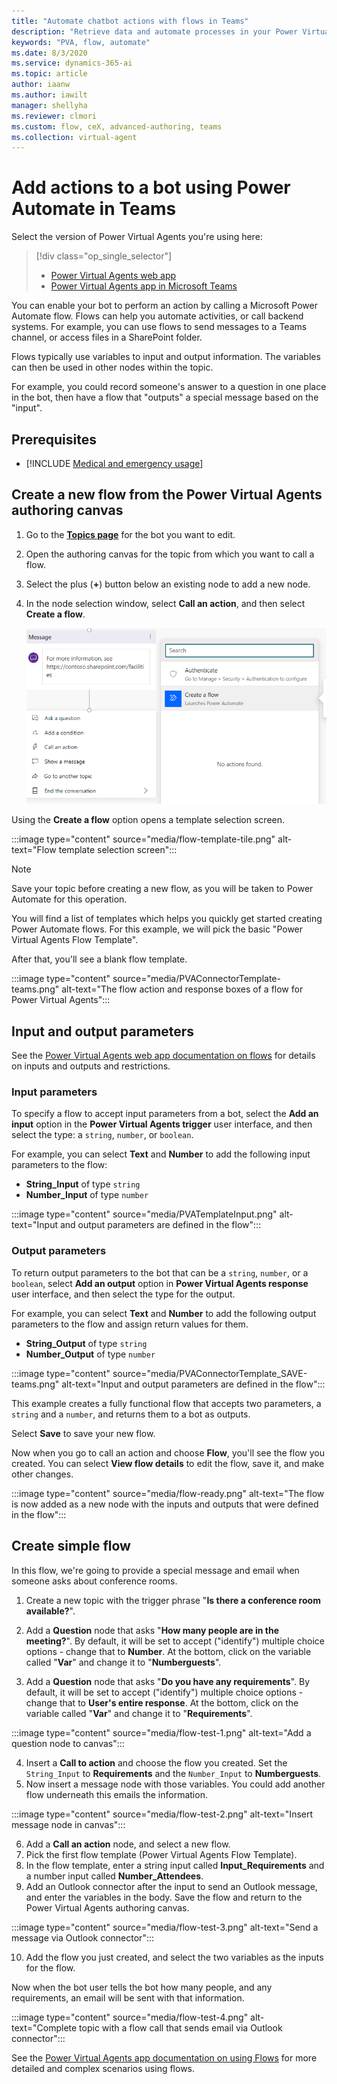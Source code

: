 ```yaml
---
title: "Automate chatbot actions with flows in Teams"
description: "Retrieve data and automate processes in your Power Virtual Agents bot with flows."
keywords: "PVA, flow, automate"
ms.date: 8/3/2020
ms.service: dynamics-365-ai
ms.topic: article
author: iaanw
ms.author: iawilt
manager: shellyha
ms.reviewer: clmori
ms.custom: flow, ceX, advanced-authoring, teams
ms.collection: virtual-agent
---
```





# Add actions to a bot using Power Automate  in Teams


Select the version of Power Virtual Agents you're using here:

> [!div class="op_single_selector"]
> - [Power Virtual Agents web app](../advanced-flow.md)
> - [Power Virtual Agents app in Microsoft Teams](advanced-flow-teams.md)

You can enable your bot to perform an action by calling a Microsoft Power Automate flow. Flows can help you automate activities, or call backend systems. For example, you can use flows to send messages to a Teams channel, or access files in a SharePoint folder.

Flows typically use variables to input and output information. The variables can then be used in other nodes within the topic.

For example, you could record someone's answer to a question in one place in the bot, then have a flow that "outputs" a special message based on the "input".

## Prerequisites

- [!INCLUDE [Medical and emergency usage](includes/pva-usage-limitations-teams.md)]


## Create a new flow from the Power Virtual Agents authoring canvas 



1. Go to the [**Topics page**](authoring-create-edit-topics-teams.md) for the bot you want to edit.

1. Open the authoring canvas for the topic from which you want to call a flow.

1. Select the plus (**+**) button below an existing node to add a new node. 

1. In the node selection window, select **Call an action**, and then select **Create a flow**. 


    ![Create a new Power Automate flow](media/UseCreateFlowOption-teams.png)


Using the **Create a flow** option opens a template selection screen.


:::image type="content" source="media/flow-template-tile.png" alt-text="Flow template selection screen":::

>[!NOTE]
>Save your topic before creating a new flow, as you will be taken to Power Automate for this operation.

You will find a list of templates which helps you quickly get started creating Power Automate flows. For this example, we will pick the basic "Power Virtual Agents Flow Template". 

After that, you'll see a blank flow template.

:::image type="content" source="media/PVAConnectorTemplate-teams.png" alt-text="The flow action and response boxes of a flow for Power Virtual Agents":::


## Input and output parameters

See the [Power Virtual Agents web app documentation on flows](../advanced-flow.md) for details on inputs and outputs and restrictions. 


### Input parameters

To specify a flow to accept input parameters from a bot, select the **Add an input** option in the **Power Virtual Agents trigger** user interface, and then select the type: a `string`, `number`, or `boolean`.



For example, you can select **Text** and **Number** to add the following input parameters to the flow:
- **String_Input** of type `string`
- **Number_Input** of type `number` 


:::image type="content" source="media/PVATemplateInput.png" alt-text="Input and output parameters are defined in the flow":::

### Output parameters

To return output parameters to the bot that can be a `string`, `number`, or a `boolean`, select **Add an output** option in **Power Virtual Agents response** user interface, and then select the type for the output.

For example, you can select **Text** and **Number** to add the following output parameters to the flow and assign return values for them.
- **String_Output** of type `string`
- **Number_Output** of type `number`


:::image type="content" source="media/PVAConnectorTemplate_SAVE-teams.png" alt-text="Input and output parameters are defined in the flow":::

This example creates a fully functional flow that accepts two parameters, a `string` and a `number`, and returns them to a bot as outputs. 

Select **Save** to save your new flow.


Now when you go to call an action and choose **Flow**, you'll see the flow you created. You can select **View flow details** to edit the flow, save it, and make other changes.

:::image type="content" source="media/flow-ready.png" alt-text="The flow is now added as a new node with the inputs and outputs that were defined in the flow":::


## Create simple flow

In this flow, we're going to provide a special message and email when someone asks about conference rooms.

1. Create a new topic with the trigger phrase "**Is there a conference room available?**". 
2. Add a **Question** node that asks "**How many people are in the meeting?**". By default, it will be set to accept ("identify") multiple choice options - change that to **Number**. At the bottom, click on the variable called "**Var**" and change it to "**Numberguests**".

3. Add a **Question** node that asks "**Do you have any requirements**". By default, it will be set to accept ("identify") multiple choice options - change that to **User's entire response**. At the bottom, click on the variable called "**Var**" and change it to "**Requirements**".

:::image type="content" source="media/flow-test-1.png" alt-text="Add a question node to canvas":::


4. Insert a **Call to action** and choose the flow you created. Set the `String_Input` to **Requirements** and the `Number_Input` to **Numberguests**.
5. Now insert a message node with those variables. You could add another flow underneath this emails the information.

 :::image type="content" source="media/flow-test-2.png" alt-text="Insert message node in canvas":::

6. Add a **Call an action** node, and select a new flow.
7. Pick the first flow template (Power Virtual Agents Flow Template).
8. In the flow template, enter a string input called **Input_Requirements** and a number input called **Number_Attendees**.
9. Add an Outlook connector after the input to send an Outlook message, and enter the variables in the body. Save the flow and return to the Power Virtual Agents authoring canvas.

:::image type="content" source="media/flow-test-3.png" alt-text="Send a message via Outlook connector":::

10. Add the flow you just created, and select the two variables as the inputs for the flow.

Now when the bot user tells the bot how many people, and any requirements, an email will be sent with that information.

:::image type="content" source="media/flow-test-4.png" alt-text="Complete topic with a flow call that sends email via Outlook connector":::



See the [Power Virtual Agents app documentation on using Flows](../advanced-flow.md) for more detailed and complex scenarios using flows.
